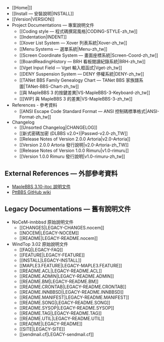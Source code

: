 - [[Home|]]
- [[Install — 安裝說明|INSTALL]]
- [[Version|VERSION]]
- Project Documentations — 專案說明文件
    - [[Coding style — 程式碼撰寫風格|CODING-STYLE-zh_tw]]
    - [[Indentation|INDENT]]
    - [[Xover List System — Xover 列表系統|Xover-zh_tw]]
    - [[Menu Systems — 選單系統|Menu-zh_tw]]
    - [[Screen Coordinate System — 畫面座標系統|Screen-Coord-zh_tw]]
    - [[BoardReadingHistory — BRH 看板閱讀紀錄系統|BRH-zh_tw]]
    - [[Vget Input Field — Vget 輸入框函式|Vget-zh_tw]]
    - [[DENY Suspension System — DENY 停權系統|DENY-zh_tw]]
    - [[TANet BBS Family Genealogy Chart — TANet BBS 家族譜系圖|TANet-BBS-Chart-zh_tw]]
    - [[與 MapleBBS 3 的按鍵差異|VS-MapleBBS-3-Keyboard-zh_tw]]
    - [[[WIP] 與 MapleBBS 3 的差異|VS-MapleBBS-3-zh_tw]]
- References - 參考資料
    - [[ANSI Escape Code Standard Format — ANSI 控制碼標準格式|ANSI-Format-zh_tw]]
- Changelog
    - [[Unsorted Changelog|CHANGELOG]]
    - [[新式密碼加密 (DLBBS v2.0+)|Passwd-v2.0-zh_TW]]
    - [[Release Notes of Version 2.0.0 Artoria|v2.0-Artoria]]
    - [[Version 2.0.0 Artoria 發行說明|v2.0-Artoria-zh_TW]]
    - [[Release Notes of Version 1.0.0 Rimuru|v1.0-rimuru]]
    - [[Version 1.0.0 Rimuru 發行說明|v1.0-rimuru-zh_tw]]

## External References — 外部參考資料
- [MapleBBS 3.10-itoc 說明文件](http://processor.tfcis.org/~itoc/2_doc.html)
- [PttBBS GitHub wiki](https://github.com/ptt/pttbbs/wiki)

## Legacy Documentations — 舊有說明文件

- NoCeM-innbbsd 原始說明文件
    - [[CHANGES|LEGACY-CHANGES.nocem]]
    - [[NOCEM|LEGACY-NOCEM]]
    - [[README|LEGACY-README.nocem]]
- WindTop 3.02 原始說明文件
    - [[FAQ|LEGACY-FAQ]]
    - [[FEATURE|LEGACY-FEATURE]]
    - [[INSTALL|LEGACY-INSTALL]]
    - [[MAPLE3.FEATURE|LEGACY-MAPLE3.FEATURE]]
    - [[README.ACL|LEGACY-README.ACL]]
    - [[README.ADMIN|LEGACY-README.ADMIN]]
    - [[README.BM|LEGACY-README.BM]]
    - [[README.CRONTAB|LEGACY-README.CRONTAB]]
    - [[README.INNBBSD|LEGACY-README.INNBBSD]]
    - [[README.MANIFEST|LEGACY-README.MANIFEST]]
    - [[README.SONG|LEGACY-README.SONG]]
    - [[README.SYSOP|LEGACY-README.SYSOP]]
    - [[README.TAG|LEGACY-README.TAG]]
    - [[README.UTIL|LEGACY-README.UTIL]]
    - [[README|LEGACY-README]]
    - [[SITE|LEGACY-SITE]]
    - [[sendmail.cf|LEGACY-sendmail.cf]]
